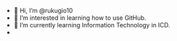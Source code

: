 - 👋 Hi, I’m @rukugio10
- 👀 I’m interested in learning how to use GitHub.
- 🌱 I’m currently learning Information Technology in ICD.
- 


<!---
rukugio10/rukugio10 is a ✨ special ✨ repository because its `README.md` (this file) appears on your GitHub profile.
You can click the Preview link to take a look at your changes.
--->
